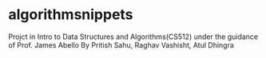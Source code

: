 # algorithmsnippets

Projct in Intro to Data Structures and Algorithms(CS512) under the guidance of Prof. James Abello
By Pritish Sahu, Raghav Vashisht, Atul Dhingra
